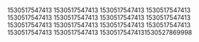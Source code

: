 1530517547413
1530517547413
1530517547413
1530517547413
1530517547413
1530517547413
1530517547413
1530517547413
1530517547413
1530517547413
1530517547413
1530517547413
1530517547413
1530517547413
15305175474131530527869998